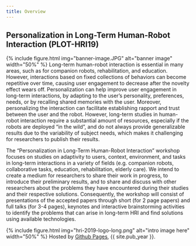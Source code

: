 ```yaml
---
title: Overview
---
```



## Personalization in Long-Term Human-Robot Interaction (PLOT-HRI19)


{% include figure.html img="banner-image.JPG" alt="banner image" width="50%" %}
Long-term human-robot interaction is essential in many areas, such as for companion robots, rehabilitation, and education. However, interactions based on fixed collections of behaviors can become repetitive over time, causing user engagement to decrease after the novelty effect wears off. Personalization can help improve user engagement in long-term interactions, by adapting to the user’s personality, preferences, needs, or by recalling shared memories with the user. Moreover, personalizing the interaction can facilitate establishing rapport and trust between the user and the robot. However, long-term studies in human-robot interaction require a substantial amount of resources, especially if the robots are deployed “in the wild”, and do not always provide generalizable results due to the variability of subject needs, which makes it challenging for researchers to publish their results.

The “Personalization in Long-Term Human-Robot Interaction” workshop focuses on studies on adaptivity to users, context, environment, and tasks in long-term interactions in a variety of fields (e.g. companion robots, collaborative tasks, education, rehabilitation, elderly care). We intend to create a medium for researchers to share their work in progress, to introduce their preliminary results, and to share and discuss with other researchers about the problems they have encountered during their studies and their respective solutions. Consequently, the workshop will consist of presentations of the accepted papers through short (for 2 page papers) and full talks (for 3-4 pages), keynotes and interactive brainstorming activities to identify the problems that can arise in long-term HRI and find solutions using available technologies.

{% include figure.html img="hri-2019-logo-long.png" alt="intro image here" width="50%" %}
Hosted by [Github Pages](https://pages.github.com/), {{ site.pub_year }}.

